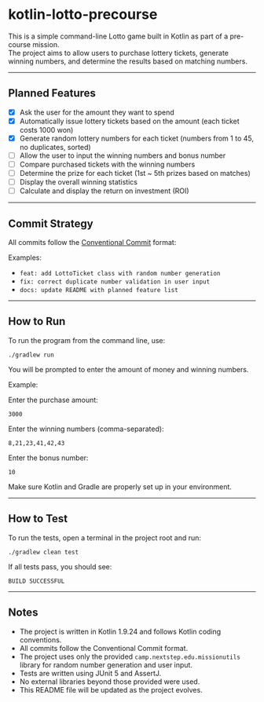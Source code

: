 # kotlin-lotto-precourse

This is a simple command-line Lotto game built in Kotlin as part of a pre-course mission.  
The project aims to allow users to purchase lottery tickets, generate winning numbers, and determine the results based on matching numbers.

---

## Planned Features

- [x] Ask the user for the amount they want to spend
- [x] Automatically issue lottery tickets based on the amount (each ticket costs 1000 won)
- [x] Generate random lottery numbers for each ticket (numbers from 1 to 45, no duplicates, sorted)
- [ ] Allow the user to input the winning numbers and bonus number
- [ ] Compare purchased tickets with the winning numbers
- [ ] Determine the prize for each ticket (1st ~ 5th prizes based on matches)
- [ ] Display the overall winning statistics
- [ ] Calculate and display the return on investment (ROI)

---

## Commit Strategy

All commits follow the [Conventional Commit](https://www.conventionalcommits.org/en/v1.0.0/) format:

Examples:
- `feat: add LottoTicket class with random number generation`
- `fix: correct duplicate number validation in user input`
- `docs: update README with planned feature list`

---

## How to Run

To run the program from the command line, use:

```declarative
./gradlew run
```
You will be prompted to enter the amount of money and winning numbers.

Example:

Enter the purchase amount:
```declarative
3000
```
Enter the winning numbers (comma-separated):
```
8,21,23,41,42,43
```
Enter the bonus number:
```declarative
10
```
Make sure Kotlin and Gradle are properly set up in your environment.

---

## How to Test

To run the tests, open a terminal in the project root and run:
```declarative
./gradlew clean test
```
If all tests pass, you should see:
```declarative
BUILD SUCCESSFUL
```
---

## Notes

- The project is written in Kotlin 1.9.24 and follows Kotlin coding conventions.
- All commits follow the Conventional Commit format.
- The project uses only the provided `camp.nextstep.edu.missionutils` library for random number generation and user input.
- Tests are written using JUnit 5 and AssertJ.
- No external libraries beyond those provided were used.
- This README file will be updated as the project evolves.
